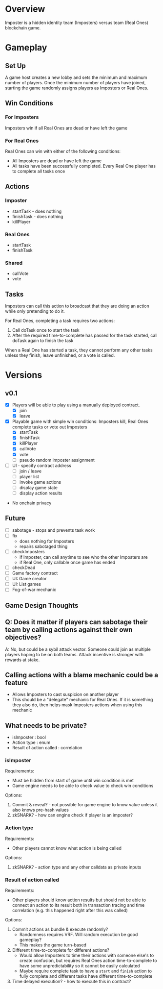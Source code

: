 # Overview
Imposter is a hidden identity team (Imposters) versus team (Real Ones) blockchain game.

# Gameplay

## Set Up

A game host creates a new lobby and sets the minimum and maximum number of players. Once the minimum number of players have joined, starting the game randomly assigns players as Imposters or Real Ones.

## Win Conditions

### For Imposters
Imposters win if all Real Ones are dead or have left the game

### For Real Ones
Real Ones can win with either of the following conditions:
- All Imposters are dead or have left the game
- All tasks have been successfully completed. Every Real One player has to complete all tasks once

## Actions

### Imposter
- startTask - does nothing
- finishTask - does nothing
- killPlayer

### Real Ones
- startTask
- finishTask

### Shared
- callVote
- vote

## Tasks

Imposters can call this action to broadcast that they are doing an action while only pretending to do it.

For Real Ones, completing a task requires two actions:
1. Call doTask once to start the task
1. After the required time-to-complete has passed for the task started, call doTask again to finish the task

When a Real One has started a task, they cannot perform any other tasks unless they finish, leave unfinished, or a vote is called.

# Versions
## v0.1
- [x] Players will be able to play using a manually deployed contract. 
  - [x] join
  - [x] leave
- [x] Playable game with simple win conditions: Imposters kill, Real Ones complete tasks or vote out Imposters
  - [x] startTask
  - [x] finishTask
  - [x] killPlayer
  - [x] callVote
  - [x] vote
  - [ ] pseudo random imposter assignment
- [ ] UI - specify contract address
  - [ ] join / leave
  - [ ] player list
  - [ ] invoke game actions
  - [ ] display game state
  - [ ] display action results
- No onchain privacy

## Future
- [ ] sabotage - stops and prevents task work
- [ ] fix 
  - does nothing for Imposters
  - repairs sabotaged thing
- [ ] checkImposters 
  - if Imposter, can call anytime to see who the other Imposters are
  - if Real One, only callable once game has ended
- [ ] checkDead
- [ ] Game factory contract
- [ ] UI: Game creator
- [ ] UI: List games
- [ ] Fog-of-war mechanic

## Game Design Thoughts
## Q: Does it matter if players can sabotage their team by calling actions against their own objectives?

A: No, but could be a sybil attack vector. Someone could join as multiple players hoping to be on both teams. Attack incentive is stronger with rewards at stake.

## Calling actions with a blame mechanic could be a feature

- Allows Imposters to cast suspicion on another player
- This should be a "delegate" mechanic for Real Ones. If it is something they also do, then helps mask Imposters actions when using this mechanic

## What needs to be private?

- isImposter : bool
- Action type : enum
- Result of action called : correlation

### isImposter

Requirements:
- Must be hidden from start of game until win condition is met
- Game engine needs to be able to check value to check win conditions

Options:
1. Commit & reveal? - not possible for game engine to know value unless it also knows pre-hash values
1. zkSNARK? - how can engine check if player is an imposter?

### Action type

Requirements:
- Other players cannot know what action is being called

Options:
1. zkSNARK? - action type and any other calldata as private inputs

### Result of action called

Requirements:
- Other players should know action results but should not be able to connect an action to its result both in transaction tracing and time correlation (e.g. this happened right after this was called)

Options:
1. Commit actions as bundle & execute randomly? 
    - Randomness requires VRF. Will random execution be good gameplay?
    - This makes the game turn-based
1. Different time-to-complete for different actions?
    - Would allow Imposters to time their actions with someone else's to create confusion, but requires Real Ones action time-to-complete to have some unpredictability so it cannot be easily calculated
    - Maybe require complete task to have a `start` and `finish` action to fully complete and different tasks have different time-to-complete
1. Time delayed execution? - how to execute this in contract?